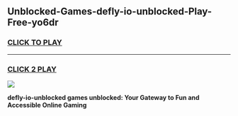 
## Unblocked-Games-defly-io-unblocked-Play-Free-yo6dr
<h3>
<a href="https://premium76.site?title=defly-io-unblocked&ref=18A1">CLICK TO PLAY</a></h3>
<hr>

<h3>
<a href="https://premium76.site?title=defly-io-unblocked&ref=18A1">CLICK 2 PLAY</a>
  
</h3>

<a href="https://premium76.site?title=defly-io-unblocked&ref=18A1"><img src="https://clearcache.store/games.png"></a>


**defly-io-unblocked games unblocked: Your Gateway to Fun and Accessible Online Gaming**
